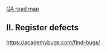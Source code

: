 
[QA road map](https://roadmap.sh/qa)


## II. Register defects
https://academybugs.com/find-bugs/


<br>
